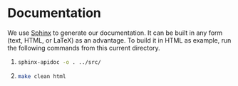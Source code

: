 # Documentation

We use [Sphinx](https://www.sphinx-doc.org/en/master/) to generate our documentation. It can be built in any form
(text, HTML, or LaTeX) as an advantage. To build it in HTML as example, run the following commands from this current
directory. 

1. 
    ```bash
   sphinx-apidoc -o . ../src/
    ```

2. 
    ```bash
   make clean html
    ```